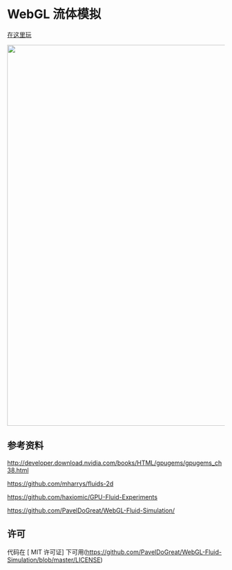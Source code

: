 # WebGL 流体模拟

[ 在这里玩 ](https://paveldogreat.github.io/WebGL-Fluid-Simulation/)

<img src="/screenshot.jpg?raw=true" width="880">

## 参考资料

http://developer.download.nvidia.com/books/HTML/gpugems/gpugems_ch38.html

https://github.com/mharrys/fluids-2d

https://github.com/haxiomic/GPU-Fluid-Experiments

https://github.com/PavelDoGreat/WebGL-Fluid-Simulation/

## 许可

代码在 [ MIT 许可证] 下可用(https://github.com/PavelDoGreat/WebGL-Fluid-Simulation/blob/master/LICENSE)
